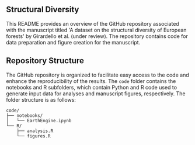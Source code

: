 ## Structural Diversity

This README provides an overview of the GitHub repository associated with the manuscript titled 'A dataset on the structural diversity of European forests' by Girardello et al. (under review). The repository contains code for data preparation and figure creation for the manuscript.

## Repository Structure

The GitHub repository is organized to facilitate easy access to the code and enhance the reproducibility of the results. The `code` folder contains the notebooks and R subfolders, which contain Python and R code used to generate input data for analyses and manuscript figures, respectively. The folder structure is as follows:

```
code/
├── notebooks/
│   └── EarthEngine.ipynb
└── R/
    ├── analysis.R
    └── figures.R
```
